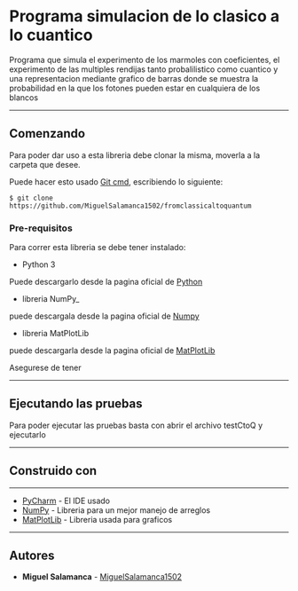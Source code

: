# Programa simulacion de lo clasico a lo cuantico

Programa que simula el experimento de los marmoles con coeficientes,
el experimento de las multiples rendijas tanto probalilistico como cuantico
y una representacion mediante grafico de barras donde se muestra la probabilidad
en la que los fotones pueden estar en cualquiera de los blancos

---
## Comenzando 

Para poder dar uso a esta libreria debe clonar la misma, moverla a la carpeta que desee.

Puede hacer esto usado [Git cmd](https://git-scm.com/downloads), escribiendo lo siguiente:

```
$ git clone https://github.com/MiguelSalamanca1502/fromclassicaltoquantum
```

### Pre-requisitos 

Para correr esta libreria se debe tener instalado:
* Python 3
  
Puede descargarlo desde la pagina oficial de [Python](https://www.python.org/downloads/)

* libreria NumPy_
  
puede descargala desde la pagina oficial de [Numpy](https://numpy.org/install/)

* libreria MatPlotLib

puede descargarla desde la pagina oficial de [MatPlotLib](https://matplotlib.org/downloads.html)

Asegurese de tener

---

## Ejecutando las pruebas ️

Para poder ejecutar las pruebas basta con abrir el archivo testCtoQ y ejecutarlo

---

## Construido con

---

* [PyCharm](https://www.jetbrains.com/es-es/pycharm/) - El IDE usado
* [NumPy](https://numpy.org/) - Libreria para un mejor manejo de arreglos
* [MatPlotLib](https://matplotlib.org/) - Libreria usada para graficos

---

## Autores ️

* **Miguel Salamanca** - [MiguelSalamanca1502](https://github.com/MiguelSalamanca1502)
